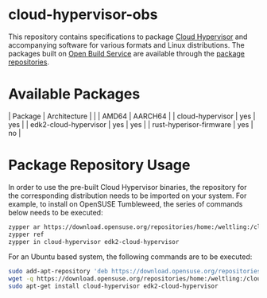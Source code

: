 # cloud-hypervisor-obs

This repository contains specifications to package [Cloud Hypervisor](https://github.com/cloud-hypervisor/cloud-hypervisor) and accompanying software for various formats and Linux distributions. The packages built on [Open Build Service](https://build.opensuse.org/) are available through the [package repositories](https://download.opensuse.org/repositories/home:/weltling:/cloud-hypervisor/).

# Available Packages

| Package | Architecture |
|         | AMD64 | AARCH64 |
| cloud-hypervisor | yes | yes |
| edk2-cloud-hypervisor | yes | yes |
| rust-hyperisor-firmware | yes | no |

# Package Repository Usage
In order to use the pre-built Cloud Hypervisor binaries, the repository for the corresponding distribution needs to be imported on your system. For example, to install on OpenSUSE Tumbleweed, the series of commands below needs to be executed:
```bash
zypper ar https://download.opensuse.org/repositories/home:/weltling:/cloud-hypervisor/openSUSE_Tumbleweed/home:weltling:cloud-hypervisor.repo
zypper ref
zypper in cloud-hypervisor edk2-cloud-hypervisor
```

For an Ubuntu based system, the following commands are to be executed:
```bash
sudo add-apt-repository 'deb https://download.opensuse.org/repositories/home:/weltling:/cloud-hypervisor/xUbuntu_20.04/ ./' 
wget -q https://download.opensuse.org/repositories/home:/weltling:/cloud-hypervisor/xUbuntu_20.04/Release.key -O- | sudo apt-key add - 
sudo apt-get install cloud-hypervisor edk2-cloud-hypervisor
``` 

